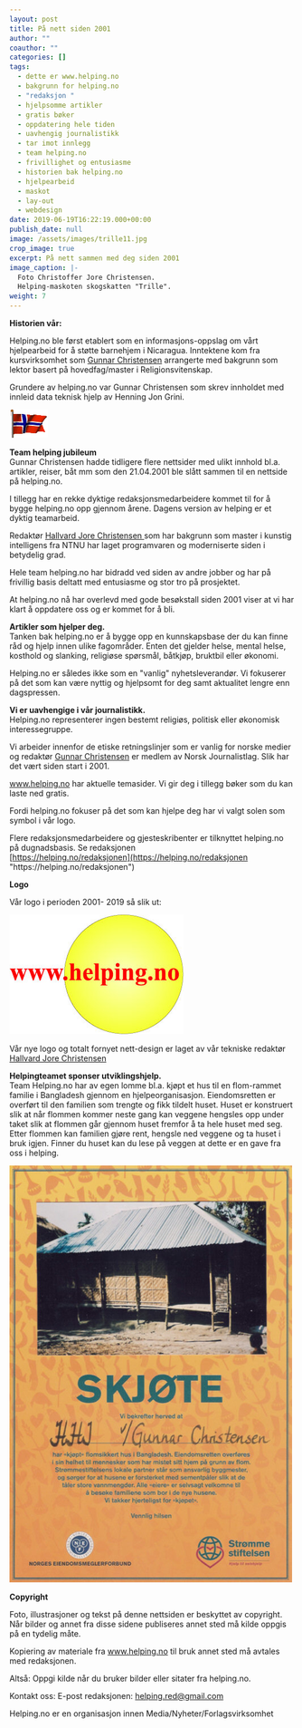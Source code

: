 ```yaml
---
layout: post
title: På nett siden 2001
author: ""
coauthor: ""
categories: []
tags:
  - dette er www.helping.no
  - bakgrunn for helping.no
  - "redaksjon "
  - hjelpsomme artikler
  - gratis bøker
  - oppdatering hele tiden
  - uavhengig journalistikk
  - tar imot innlegg
  - team helping.no
  - frivillighet og entusiasme
  - historien bak helping.no
  - hjelpearbeid
  - maskot
  - lay-out
  - webdesign
date: 2019-06-19T16:22:19.000+00:00
publish_date: null
image: /assets/images/trille11.jpg
crop_image: true
excerpt: På nett sammen med deg siden 2001
image_caption: |-
  Foto Christoffer Jore Christensen. 
  Helping-maskoten skogskatten "Trille".
weight: 7
---
```

**Historien vår:**

Helping.no ble først etablert som en informasjons-oppslag om vårt hjelpearbeid for å støtte barnehjem i Nicaragua. Inntektene kom fra kursvirksomhet som [Gunnar Christensen](https://helping.no/author/gunnar-christensen "https\://helping.no/author/gunnar-christensen") arrangerte med bakgrunn som lektor basert på hovedfag/master i Religionsvitenskap.

Grundere av helping.no var Gunnar Christensen som skrev innholdet med innleid data teknisk hjelp av Henning Jon Grini. [](https://www.inspirasjonogideer.no/ "https\://www.inspirasjonogideer.no/")

![](/assets/images/flaggno-1.gif)

**Team helping jubileum**\
Gunnar Christensen hadde tidligere flere nettsider med ulikt innhold bl.a. artikler, reiser, båt mm som den 21.04.2001 ble slått sammen til en nettside på helping.no.

I tillegg har en rekke dyktige redaksjonsmedarbeidere kommet til for å bygge helping.no opp gjennom årene. Dagens version av helping er et dyktig teamarbeid.

Redaktør [Hallvard Jore Christensen ](https://helping.no/author/hallvard-j-christensen "https\://helping.no/author/hallvard-j-christensen")som har bakgrunn som master i kunstig intelligens fra NTNU har laget programvaren og moderniserte siden i betydelig grad.

Hele team helping.no har bidradd ved siden av andre jobber og har på frivillig basis deltatt med entusiasme og stor tro på prosjektet.

At helping.no nå har overlevd med gode besøkstall siden 2001 viser at vi har klart å oppdatere oss og er kommet for å bli.

**Artikler som hjelper deg.**\
Tanken bak helping.no er å bygge opp en kunnskapsbase der du kan finne råd og hjelp innen ulike fagområder. Enten det gjelder helse, mental helse, kosthold og slanking, religiøse spørsmål, båtkjøp, bruktbil eller økonomi.

Helping.no er således ikke som en "vanlig" nyhetsleverandør. Vi fokuserer på det som kan være nyttig og hjelpsomt for deg samt aktualitet lengre enn dagspressen.

**Vi er uavhengige i vår journalistikk.**\
Helping.no representerer ingen bestemt religiøs, politisk eller økonomisk interessegruppe.

Vi arbeider innenfor de etiske retningslinjer som er vanlig for norske medier og redaktør [Gunnar Christensen](https://helping.no/author/gunnar-christensen "https\://helping.no/author/gunnar-christensen") er medlem av Norsk Journalistlag. Slik har det vært siden start i 2001.

www.helping.no har aktuelle temasider. Vi gir deg i tillegg bøker som du kan laste ned gratis.

Fordi helping.no fokuser på det som kan hjelpe deg har vi valgt solen som symbol i vår logo.

Flere redaksjonsmedarbeidere og gjesteskribenter er tilknyttet helping.no på dugnadsbasis. Se redaksjonen\
[https://helping.no/redaksjonen](https://helping.no/redaksjonen "https\://helping.no/redaksjonen")

**Logo**

Vår logo i perioden 2001- 2019 så slik ut:

![](/assets/images/helping-2.jpg)

Vår nye logo og totalt fornyet nett-design er laget av vår tekniske redaktør\
[Hallvard Jore Christensen](https://helping.no/author/hallvard-j-christensen "https\://helping.no/author/hallvard-j-christensen")

**Helpingteamet sponser utviklingshjelp.**\
Team Helping.no har av egen lomme bl.a. kjøpt et hus til en flom-rammet familie i Bangladesh gjennom en hjelpeorganisasjon. Eiendomsretten er overført til den familien som trengte og fikk tildelt huset. Huset er konstruert slik at når flommen kommer neste gang kan veggene hengsles opp under taket slik at flommen går gjennom huset fremfor å ta hele huset med seg. Etter flommen kan familien gjøre rent, hengsle ned veggene og ta huset i bruk igjen. Finner du huset kan du lese på veggen at dette er en gave fra oss i helping.

![](/assets/images/skjote.jpg)

**Copyright**

Foto, illustrasjoner og tekst på denne nettsiden er beskyttet av copyright. Når bilder og annet fra disse sidene publiseres annet sted må kilde oppgis på en tydelig måte.

Kopiering av materiale fra www.helping.no til bruk annet sted må avtales med redaksjonen.

Altså: Oppgi kilde når du bruker bilder eller sitater fra helping.no.

Kontakt oss: E-post redaksjonen: [helping.red@gmail.com](<>)

Helping.no er en organisasjon innen Media/Nyheter/Forlagsvirksomhet
